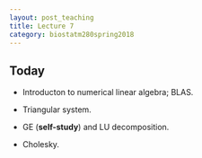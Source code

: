 ```yaml
---
layout: post_teaching
title: Lecture 7
category: biostatm280spring2018
---
```


## Today

* Introducton to numerical linear algebra; BLAS.

* Triangular system.

* GE (**self-study**) and LU decomposition.

* Cholesky.




